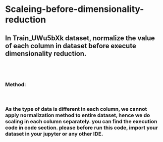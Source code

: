# Scaleing-before-dimensionality-reduction
<h2>In Train_UWu5bXk dataset, normalize the value of each column in dataset before execute dimensionality reduction.<h2></br>
<h3>Method:<h3></br>
<p>As the type of data is different in each column, we cannot apply normalization method to entire dataset, hence we do scaling in each column separately.
you can find the execution code in code section. please before run this code, import your dataset in your jupyter or any other IDE.<p>
